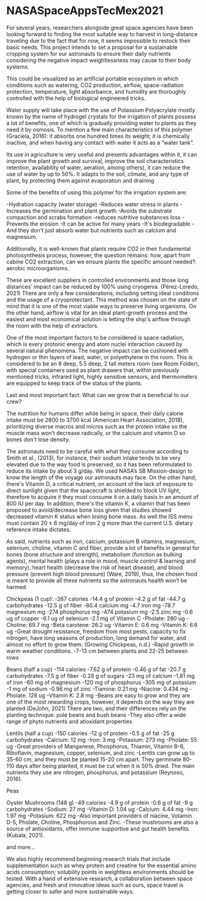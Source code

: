 # NASASpaceAppsTecMex2021
For several years, researchers alongside great space agencies have been looking forward to finding the most suitable way to harvest in long-distance traveling due to the fact that for now, it seems impossible to restock their basic needs. This project intends to set a proposal for a sustainable cropping system for our astronauts to ensure their daily nutrients considering the negative impact weightlessness may cause to their body systems.

This could be visualized as an artificial portable ecosystem in which conditions such as watering, CO2 production, airflow, space-radiation protection, temperature, light absorbance, and humidity are thoroughly controlled with the help of biological engineered tricks.

Water supply will take place with the use of Potassium Polyacrylate mostly known by the name of hydrogel crystals for the irrigation of plants possess a lot of benefits, one of which is gradually providing water to plants as they need it by osmosis. To mention a few main characteristics of this polymer (Graciela, 2016): it absorbs one hundred times its weight; it is chemically inactive, and when having any contact with water it acts as a “water tank”. 

Its use in agriculture is very useful and presents advantages within it, it can improve the plant growth and survival, improve the soil characteristics retention, availability of water, aeration, among others), it can reduce the use of water by up to 50%. It adapts to the soil, climate, and any type of plant, by protecting them against evaporation and draining

Some of the benefits of using this polymer for the irrigation system are:

-Hydration capacity (water storage)
-Reduces water stress in plants
-Increases the germination and plant growth
-Avoids the substrate compaction and scrabs formation
-reduces nutritive substances loss
-Prevents the erosion
-It can be active for many years
-It's biodegradable
-And they don't just absorb water but nutrients such as calcium and magnesium.

Additionally, it is well-known that plants require CO2 in their fundamental photosynthesis process, however, the question remains: how, apart from cabine CO2 extraction, can we ensure plants the specific amount needed?: aerobic microorganisms.

These are excellent suppliers in controlled environments and those long distances’ impact can be reduced by 100% using cryogenia. (Pérez-Loredo, 2021) There are only a few considerations, including setting ideal conditions and the usage of a cryoprotectant. This method was chosen on the state of mind that it is one of the most viable ways to preserve living organisms. On the other hand, airflow is vital for an ideal plant-growth process and the easiest and most economical solution is letting the ship's airflow through the room with the help of extractors.

One of the most important factors to be considered is space radiation, which is every protonic energy and atom nuclei interaction caused by several natural phenomena. The negative impact can be cushioned with hydrogen or thin layers of lead, water, or polyethylene in the room. This is considered to be an 8 deep, 5.5 deep, 2 tall meters room (see Room Folder), with special containers used as plant drawers that, within previously mentioned tricks, infrared light, highly sensitive sensors, and thermometers are equipped to keep track of the status of the plants.

Last and most important fact: What can we grow that is beneficial to our crew? 

The nutrition for humans differ while being in space, their daily calorie intake must be 2800 to 3700 kcal (American Heart Association, 2018), prioritizing diverse macros and micros such as the protein intake so the muscle mass won’t decrease radically, or the calcium and vitamin D so bones don't lose density. 

The astronauts need to be careful with what they consume according to Smith et al., (2013), for instance, their sodium intake tends to be very elevated due to the way food is preserved, so it has been reformulated to reduce its intake by about 3 g/day. We used NASA’s SB Mission-design to know the length of the voyage our astronauts may face. On the other hand, there's Vitamin D, a critical nutrient, on account of the lack of exposure to direct sunlight given that the spacecraft is shielded to block UV light, therefore to acquire it they must consume it on a daily basis in an amount of 800 IU per day. In addition, there's the ​vitamin K, a vitamin that has been proposed to avoid/decrease bone loss given that studies showed decreased vitamin K status when losing bone mass. As well the ISS menu must contain 20 ± 6 mg/day of iron 2 g more than the current U.S. dietary reference intake dictates.

As said, nutrients such as iron, calcium, potassium B vitamins, magnesium, selenium, choline, vitamin C and fiber, provide a lot of benefits in general for bones (bone structure and strength), metabolism (function as bulking agents), mental health (plays a role in mood, muscle control & learning and memory), heart health (decrease the risk of heart disease), and blood pressure (prevent high blood pressure) (Ware, 2019), thus, the chosen food is meant to provide all these nutrients so the astronauts health won’t be harmed.

Chickpeas (1 cup): 
-267 calories
-14.4 g of protein
-4.2 g of fat
-44.7 g carbohydrates 
-12.5 g of fiber
-80.4 calcium mg
-4.7 iron mg
-78.7 magnesium mg
-274 phosphorus mg
-474 potasium mg
-2.5 zinc mg
-0.6 ug of copper
-6.1 ug of selenium
-2.1 mg of Vitamin C
-Pholate: 280 ug
-Choline: 69.7 mg
-Beta carotene: 26.2 ug
-Vitamin E: 0.6 mg
-Vitamin K: 6.6 ug
-Great drought resistance, freedom from most pests, capacity to fix nitrogen, have long seasons of production, long demand for water, and almost no effort to grow them. (Growing Chickpeas, n.d.)
-Rapid growth in warm weather conditions.
-7-13 cm between plants and 22-25 between rows

Beans (half a cup)
-114 calories
-7.62 g of protein
-0.46 g of fat
-20.7 g carbohydrates
-7.5 g of fiber
-0.28 g of sugars
-23 mg of calcium
-1.81 mg of iron
-60 mg of magnesium
-120 mg of phosphorus
-305 mg of potasium
-1 mg of sodium
-0.96 mg of zinc
-Tiamine: 0.21 mg
-Niacine: 0.434 mg
-Pholate: 128 ug
-Vitamin K: 2.8 mg
-Beans are easy to grow and they are one of the most rewarding crops, however, it depends on the way they are planted (DeJohn, 2021) There are two, and their differences rely on the planting technique: pole beans and bush beans
-They also offer a wide range of phyto nutrients and atioxidant properties

Lentils (half a cup)
-150 calories
-12 g of protein
-0.5 g of fat
-25 g carbohydrates
-Calcium: 12 mg
-Iron: 3 mg
-Potasium: 273 mg
-Pholate: 55 ug
-Great providers of Manganese, Phosphorus, Thiamin, Vitamin B-6, Riboflavin, magnesium, copper, selenium, and zinc
-Lentils can grow up to 35-60 cm, and they must be planted 15-20 cm apart. They germinate 80-110 days after being planted, it must be cut when it is 50% dried. The main nutrients they use are nitrogen, phosphorus, and potassium (Reynoso, 2016).

Peas

Oyster Mushrooms (148 g)
-49 calories
-4.9 g of protein
-0.6 g of fat
-9 g carbohydrates
-Sodium: 27 mg
-Vitamin D: 1.04 ug
-Calcium: 4.44 mg
-Iron: 1.97 mg
-Potasium: 622 mg
-Also important providers of niacine, Votamin D-5, Pholate, Choline, Phosphorous and Zinc.
-These mushrooms are also a source of antioxidants, offer immune-supportive and gut health benefits. (Kubala, 2021).

and more…

We also highly recommend beginning research trials that include supplementation such as whey protein and creatine for the essential amino acids consumption; solubility points in weightless environments should be tested. With a hand of extensive research, a collaboration between space agencies, and fresh and innovative ideas such as ours, space travel is getting closer to safer and more sustainable ways.
